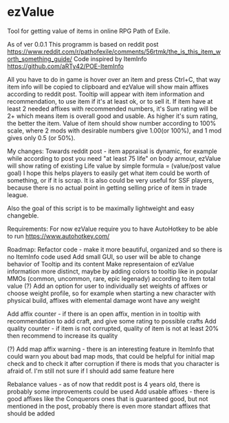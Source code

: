 # ezValue
Tool for getting value of items in online RPG Path of Exile.

As of ver 0.0.1
This programm is based on reddit post https://www.reddit.com/r/pathofexile/comments/56rtmk/the_is_this_item_worth_something_guide/
Code inspired by ItemInfo https://github.com/aRTy42/POE-ItemInfo

All you have to do in game is hover over an item and press Ctrl+C, that way item info will be copied to clipboard and ezValue will show main affixes according to reddit post.
Tooltip will appear with item information and recommendation, to use item if it's at least ok, or to sell it. If item have at least 2 needed affixes with recommended numbers, it's Sum rating will be 2+ which means item is overall good and usable. As higher it's sum rating, the better the item. Value of item should show number according to 100% scale, where 2 mods with desirable numbers give 1.00(or 100%), and 1 mod gives only 0.5 (or 50%).

My changes:
Towards reddit post - item appraisal is dynamic, for example while according to post you need "at least 75 life" on body armour, ezValue will show rating of existing Life value by simple formula = (value/post value goal)
I hope this helps players to easily get what item could be worth of something, or if it is scrap. It is also could be very useful for SSF players, because there is no actual point in getting selling price of item in trade league.

Also the goal of this script is to be maximally lightweight and easy changeble.

Requirements:
For now ezValue require you to have AutoHotkey to be able to run https://www.autohotkey.com/

Roadmap:
Refactor code - make it more beautiful, organized and so there is no ItemInfo code used
Add small GUI, so user will be able to change behavior of Tooltip and its content
Make representaion of ezValue information more distinct, maybe by adding colors to tooltip like in popular MMOs (common, uncommon, rare, epic legenady) according to item total value
(?) Add an option for user to individually set weights of affixes or choose weight profile, so for example when starting a new character with physical build, affixes with elemental damage wont have any weight

Add affix counter - if there is an open affix, mention in in tooltip with recommendation to add craft, and give some rating to possible crafts
Add quality counter - if item is not corrupted, quality of item is not at least 20% then recommend to increase its quality

(?) Add map affix warning - there is an interesting feature in ItemInfo that could warn you about bad map mods, that could be helpful for initial map check and to check it after corruption if there is mods that you character is afraid of. I'm still not sure if I should add same feature here

Rebalance values - as of now that reddit post is 4 years old, there is probably some improvements could be used
Add usable affixes - there is good affixes like the Conquerors ones that is guaranteed good, but not mentioned in the post, probably there is even more standart affixes that should be added
